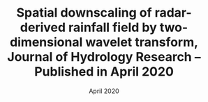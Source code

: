 ---
title: "Spatial downscaling of radar-derived rainfall field by two-dimensional wavelet transform, Journal of Hydrology Research – Published in April 2020"
collection: publications
permalink: /publication/2009-10-01-paper-title-number-1
excerpt: 'Downscaling of rainfall fields, either as images or products of global circulation models, have been the motive of many hydrologists and hydro-meteorologists. The main concern in downscaling is to transform high-resolution properties of the rainfall field to lower resolution without introducing erroneous information. In this paper, rainfall fields obtained from Next Generation Weather Surveillance Radar (NEXRAD) Level III were examined in the wavelet domain which revealed sparsity for wavelet coefficients. The proposed methodology in this work employs a concept named Standardized Rainfall Fluctuation (SRF) to overcome the sparsity of rainfall fields in wavelet domain which also exhibited scaling behaviors in a range of scales. SRFs utilizes such scaling behaviors where upscaled versions of the rainfall fields are downscaled to their actual size, using a two-dimensional discrete wavelet transform, to examine the reproduction of the rainfall fields. Furthermore, model modifications were employed to enhance the accuracy. These modifications include removing the negative values while conserving the mean and applying a non-overlapping kernel to restore high-gradient clusters of rainfall fields. The calculated correlation coefficient, statistical moments, determination coefficient and spatial pattern display a good agreement between the outputs of the downscaling method and the observed rainfall fields.'
date: April 2020
venue: 'Journal of Hydrology Research'
paperurl: 'https://iwaponline.com/hr/article/51/3/456/73323/Spatial-downscaling-of-radar-derived-rainfall'
citation: 
---